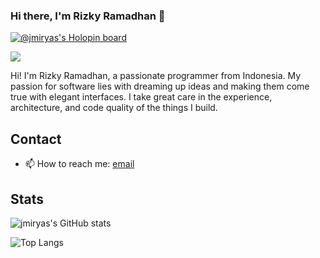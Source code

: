 ### Hi there, I'm Rizky Ramadhan 👋

[![@jmiryas's Holopin board](https://holopin.io/api/user/board?user=jmiryas)](https://holopin.io/@jmiryas)

![](https://visitor-badge.glitch.me/badge?page_id=jmiryas.jmiryas)

Hi! I'm Rizky Ramadhan, a passionate programmer from Indonesia. My passion for software lies with dreaming up ideas and making them come true with elegant interfaces. I take great care in the experience, architecture, and code quality of the things I build.

## Contact 

- 📫 How to reach me: [email](mailto:jmiryas@gmail.com)

## Stats

![jmiryas's GitHub stats](https://github-readme-stats.vercel.app/api?username=jmiryas&show_icons=true&theme=dracula)

![Top Langs](https://github-readme-stats.vercel.app/api/top-langs/?username=jmiryas&layout=compact&theme=dracula)




